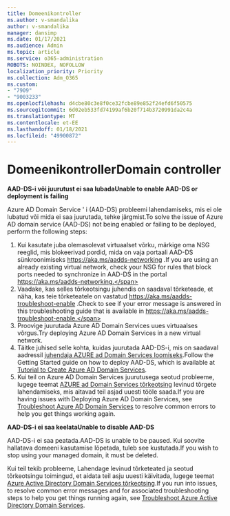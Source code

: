 ```yaml
---
title: Domeenikontroller
ms.author: v-smandalika
author: v-smandalika
manager: dansimp
ms.date: 01/17/2021
ms.audience: Admin
ms.topic: article
ms.service: o365-administration
ROBOTS: NOINDEX, NOFOLLOW
localization_priority: Priority
ms.collection: Adm_O365
ms.custom:
- "7909"
- "9003233"
ms.openlocfilehash: d4cbe80c3e8f0ce32fcbe89e852f24efd6f50575
ms.sourcegitcommit: 6d02eb533fd74199af6b20f714b3720991da2c4a
ms.translationtype: MT
ms.contentlocale: et-EE
ms.lasthandoff: 01/18/2021
ms.locfileid: "49900872"
---
```

# <a name="domain-controller"></a><span data-ttu-id="fce2e-102">Domeenikontroller</span><span class="sxs-lookup"><span data-stu-id="fce2e-102">Domain controller</span></span>

<span data-ttu-id="fce2e-103">**AAD-DS-i või juurutust ei saa lubada**</span><span class="sxs-lookup"><span data-stu-id="fce2e-103">**Unable to enable AAD-DS or deployment is failing**</span></span>

<span data-ttu-id="fce2e-104">Azure AD Domain Service ' i (AAD-DS) probleemi lahendamiseks, mis ei ole lubatud või mida ei saa juurutada, tehke järgmist.</span><span class="sxs-lookup"><span data-stu-id="fce2e-104">To solve the issue of Azure AD domain service (AAD-DS) not being enabled or failing to be deployed, perform the following steps:</span></span>

1. <span data-ttu-id="fce2e-105">Kui kasutate juba olemasolevat virtuaalset võrku, märkige oma NSG reeglid, mis blokeerivad pordid, mida on vaja portaali AAD-DS sünkroonimiseks https://aka.ms/aadds-networking .</span><span class="sxs-lookup"><span data-stu-id="fce2e-105">If you are using an already existing virtual network, check your NSG for rules that block ports needed to synchronize in AAD-DS in the portal https://aka.ms/aadds-networking.</span></span>
2. <span data-ttu-id="fce2e-106">Vaadake, kas selles tõrkeotsingu juhendis on saadaval tõrketeade, et näha, kas teie tõrketeatele on vastatud  https://aka.ms/aadds-troubleshoot-enable .</span><span class="sxs-lookup"><span data-stu-id="fce2e-106">Check to see if your error message is answered in this troubleshooting guide that is available in  https://aka.ms/aadds-troubleshoot-enable.</span></span>
3. <span data-ttu-id="fce2e-107">Proovige juurutada Azure AD Domain Services uues virtuaalses võrgus.</span><span class="sxs-lookup"><span data-stu-id="fce2e-107">Try deploying Azure AD Domain Services in a new virtual network.</span></span>
4. <span data-ttu-id="fce2e-108">Täitke juhised selle kohta, kuidas juurutada AAD-DS-i, mis on saadaval aadressil [juhendaja AZURE ad Domain Services loomiseks](https://docs.microsoft.com/azure/active-directory-domain-services/tutorial-create-instance).</span><span class="sxs-lookup"><span data-stu-id="fce2e-108">Follow the Getting Started guide on how to deploy AAD-DS, which is available at [Tutorial to Create Azure AD Domain Services](https://docs.microsoft.com/azure/active-directory-domain-services/tutorial-create-instance).</span></span>
5. <span data-ttu-id="fce2e-109">Kui teil on Azure AD Domain Services juurutusega seotud probleeme, lugege teemat [AZURE ad Domain Services tõrkeotsing](https://docs.microsoft.com/azure/active-directory-domain-services/troubleshoot) levinud tõrgete lahendamiseks, mis aitavad teil asjad uuesti tööle saada.</span><span class="sxs-lookup"><span data-stu-id="fce2e-109">If you are having issues with Deploying Azure AD Domain Services, see [Troubleshoot Azure AD Domain Services](https://docs.microsoft.com/azure/active-directory-domain-services/troubleshoot) to resolve common errors to help you get things working again.</span></span> 

<span data-ttu-id="fce2e-110">**AAD-DS-i ei saa keelata**</span><span class="sxs-lookup"><span data-stu-id="fce2e-110">**Unable to disable AAD-DS**</span></span>

<span data-ttu-id="fce2e-111">AAD-DS-i ei saa peatada.</span><span class="sxs-lookup"><span data-stu-id="fce2e-111">AAD-DS is unable to be paused.</span></span> <span data-ttu-id="fce2e-112">Kui soovite hallatava domeeni kasutamise lõpetada, tuleb see kustutada.</span><span class="sxs-lookup"><span data-stu-id="fce2e-112">If you wish to stop using your managed domain, it must be deleted.</span></span>

<span data-ttu-id="fce2e-113">Kui teil tekib probleeme, Lahendage levinud tõrketeated ja seotud tõrkeotsingu toimingud, et aidata teil asju uuesti käivitada, lugege teemat [Azure Active Directory Domain Services tõrkeotsing](https://docs.microsoft.com/azure/active-directory-domain-services/troubleshoot).</span><span class="sxs-lookup"><span data-stu-id="fce2e-113">If you run into issues, to resolve common error messages and for associated troubleshooting steps to help you get things running again, see [Troubleshoot Azure Active Directory Domain Services](https://docs.microsoft.com/azure/active-directory-domain-services/troubleshoot).</span></span>
